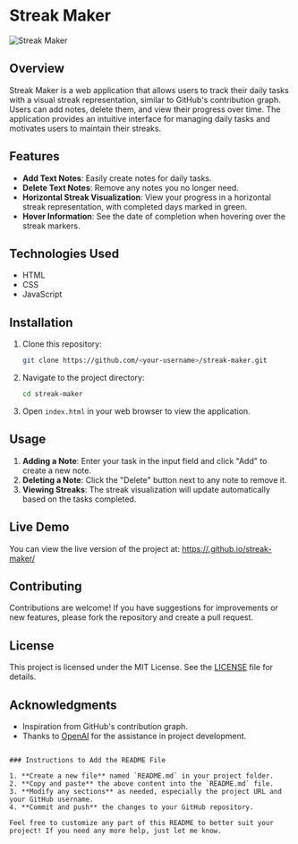 
# Streak Maker

![Streak Maker]((https://prathameshatkare.github.io/streakmaker/)) <!-- Optional: Add a project banner image -->

## Overview

Streak Maker is a web application that allows users to track their daily tasks with a visual streak representation, similar to GitHub's contribution graph. Users can add notes, delete them, and view their progress over time. The application provides an intuitive interface for managing daily tasks and motivates users to maintain their streaks.

## Features

- **Add Text Notes**: Easily create notes for daily tasks.
- **Delete Text Notes**: Remove any notes you no longer need.
- **Horizontal Streak Visualization**: View your progress in a horizontal streak representation, with completed days marked in green.
- **Hover Information**: See the date of completion when hovering over the streak markers.
  
## Technologies Used

- HTML
- CSS
- JavaScript

## Installation

1. Clone this repository:
   ```bash
   git clone https://github.com/<your-username>/streak-maker.git
   ```

2. Navigate to the project directory:
   ```bash
   cd streak-maker
   ```

3. Open `index.html` in your web browser to view the application.

## Usage

1. **Adding a Note**: Enter your task in the input field and click "Add" to create a new note.
2. **Deleting a Note**: Click the "Delete" button next to any note to remove it.
3. **Viewing Streaks**: The streak visualization will update automatically based on the tasks completed.

## Live Demo

You can view the live version of the project at: [https://<your-username>.github.io/streak-maker/]((https://prathameshatkare.github.io/streakmaker/))

## Contributing

Contributions are welcome! If you have suggestions for improvements or new features, please fork the repository and create a pull request.

## License

This project is licensed under the MIT License. See the [LICENSE](LICENSE) file for details.

## Acknowledgments

- Inspiration from GitHub's contribution graph.
- Thanks to [OpenAI](https://www.openai.com) for the assistance in project development.
```

### Instructions to Add the README File

1. **Create a new file** named `README.md` in your project folder.
2. **Copy and paste** the above content into the `README.md` file.
3. **Modify any sections** as needed, especially the project URL and your GitHub username.
4. **Commit and push** the changes to your GitHub repository.

Feel free to customize any part of this README to better suit your project! If you need any more help, just let me know.
